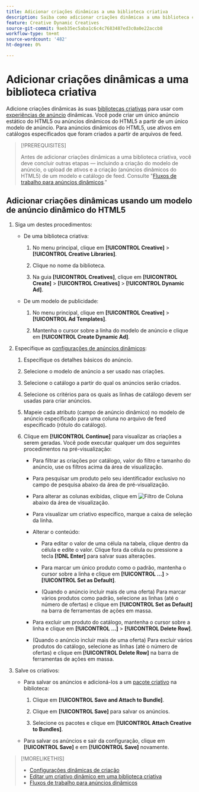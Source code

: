 ```yaml
---
title: Adicionar criações dinâmicas a uma biblioteca criativa
description: Saiba como adicionar criações dinâmicas a uma biblioteca criativa.
feature: Creative Dynamic Creatives
source-git-commit: 9aeb35ec5aba1c6c4c7683487ed3c0a0e22accb8
workflow-type: tm+mt
source-wordcount: '482'
ht-degree: 0%

---
```


# Adicionar criações dinâmicas a uma biblioteca criativa

Adicione criações dinâmicas às suas [bibliotecas criativas](creative-library-manage.md) para usar com [experiências de anúncio](/help/creative/experiences/experience-about.md) dinâmicas. Você pode criar um único anúncio estático do HTML5 ou anúncios dinâmicos do HTML5 a partir de um único modelo de anúncio. Para anúncios dinâmicos do HTML5, use ativos em catálogos especificados que foram criados a partir de arquivos de feed.

>[!PREREQUISITES]
>
>Antes de adicionar criações dinâmicas a uma biblioteca criativa, você deve concluir outras etapas — incluindo a criação do modelo de anúncio, o upload de ativos e a criação (anúncios dinâmicos do HTML5) de um modelo e catálogo de feed. Consulte &quot;[Fluxos de trabalho para anúncios dinâmicos](/help/creative/introduction/workflow-dynamic-ads.md).&quot;

<!-- This does't work for me 9/24 -- I still have to select a catalog:

## Add dynamic creatives using a static HTML5 ad template

1. In the main menu, click **[!UICONTROL Creative]** > **[!UICONTROL Creative Libraries]**.

1. Click the library name.

1. On the **[!UICONTROL Creatives]** tab, click **[!UICONTROL Create]** > **[!UICONTROL Creatives]** > **[!UICONTROL Dynamic Ad]**.

1. Specify the [dynamic ad settings](/help/creative/creative-libraries/creative-settings-dynamic.md#dynamic-ad-settings-static-html5):

   1. On the [!UICONTROL Basic Details] tab, specify the ad details and the clickURL.

   1. Click **[!UICONTROL Process]**.

   1. On the [!UICONTROL Attributes Details] tab, specify the dynamic ad attributes.

1. Click **[!UICONTROL Save]**.

-->

## Adicionar criações dinâmicas usando um modelo de anúncio dinâmico do HTML5

1. Siga um destes procedimentos:

   * De uma biblioteca criativa:

      1. No menu principal, clique em **[!UICONTROL Creative]** > **[!UICONTROL Creative Libraries]**.

      1. Clique no nome da biblioteca.

      1. Na guia **[!UICONTROL Creatives]**, clique em **[!UICONTROL Create]** > **[!UICONTROL Creatives]** > **[!UICONTROL Dynamic Ad]**.

   * De um modelo de publicidade:

      1. No menu principal, clique em **[!UICONTROL Creative]** > **[!UICONTROL Ad Templates]**.

      1. Mantenha o cursor sobre a linha do modelo de anúncio e clique em **[!UICONTROL Create Dynamic Ad]**.

1. Especifique as [configurações de anúncios dinâmicos](/help/creative/creative-libraries/creative-settings-dynamic.md):

   1. Especifique os detalhes básicos do anúncio.

   1. Selecione o modelo de anúncio a ser usado nas criações.

   1. Selecione o catálogo a partir do qual os anúncios serão criados.

   1. Selecione os critérios para os quais as linhas de catálogo devem ser usadas para criar anúncios.

   1. Mapeie cada atributo (campo de anúncio dinâmico) no modelo de anúncio especificado para uma coluna no arquivo de feed especificado (rótulo do catálogo).

   1. Clique em **[!UICONTROL Continue]** para visualizar as criações a serem geradas. Você pode executar qualquer um dos seguintes procedimentos na pré-visualização:

      * Para filtrar as criações por catálogo, valor do filtro <!-- explain more--> e tamanho do anúncio, use os filtros acima da área de visualização.

      * Para pesquisar um produto pelo seu identificador exclusivo no campo de pesquisa abaixo da área de pré-visualização.

      * Para alterar as colunas exibidas, clique em ![Filtro de Coluna](/help/creative/assets/custom-columns. "Filtro de Coluna") abaixo da área de visualização.

      * Para visualizar um criativo específico, marque a caixa de seleção da linha.

      * Alterar o conteúdo:

         * Para editar o valor de uma célula na tabela, clique dentro da célula e edite o valor. Clique fora da célula ou pressione a tecla **[!DNL Enter]** para salvar suas alterações.

         * Para marcar um único produto como o padrão<!--Explain what this means. -->, mantenha o cursor sobre a linha e clique em **[!UICONTROL ...]** > **[!UICONTROL Set as Default]**.

         * (Quando o anúncio incluir mais de uma oferta) Para marcar vários produtos como padrão, selecione as linhas (até o número de ofertas) e clique em **[!UICONTROL Set as Default]** na barra de ferramentas de ações em massa.

      * Para excluir um produto do catálogo, mantenha o cursor sobre a linha e clique em **[!UICONTROL ...]** > **[!UICONTROL Delete Row]**.

      * (Quando o anúncio incluir mais de uma oferta) Para excluir vários produtos do catálogo, selecione as linhas (até o número de ofertas) e clique em **[!UICONTROL Delete Row]** na barra de ferramentas de ações em massa.

1. Salve os criativos:

   * Para salvar os anúncios e adicioná-los a um [pacote criativo](/help/creative/creative-libraries/bundle-manage.md) na biblioteca:

      1. Clique em **[!UICONTROL Save and Attach to Bundle]**.

      1. Clique em **[!UICONTROL Save]** para salvar os anúncios.

      1. Selecione os pacotes e clique em **[!UICONTROL Attach Creative to Bundles]**.

   * Para salvar os anúncios e sair da configuração, clique em **[!UICONTROL Save]** e em **[!UICONTROL Save]** novamente.

>[!MORELIKETHIS]
>
>* [Configurações dinâmicas de criação](creative-settings-dynamic.md)
>* [Editar um criativo dinâmico em uma biblioteca criativa](creative-edit-dynamic.md)
>* [Fluxos de trabalho para anúncios dinâmicos](/help/creative/introduction/workflow-dynamic-ads.md)
